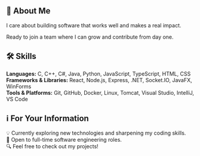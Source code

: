 ## 🚀 About Me

I care about building software that works well and makes a real impact.

Ready to join a team where I can grow and contribute from day one.

## 🛠 Skills

**Languages:** C, C++, C#, Java, Python, JavaScript, TypeScript, HTML, CSS  
**Frameworks & Libraries:** React, Node.js, Express, .NET, Socket.IO, JavaFX, WinForms  
**Tools & Platforms:** Git, GitHub, Docker, Linux, Tomcat, Visual Studio, IntelliJ, VS Code

## ℹ️ For Your Information

💡 Currently exploring new technologies and sharpening my coding skills.  
💼 Open to full-time software engineering roles.  
🔍 Feel free to check out my projects!
